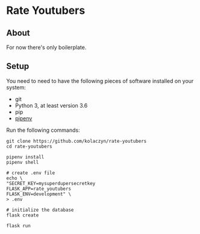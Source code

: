 # Rate Youtubers

## About

For now there's only boilerplate.

## Setup

You need to need to have the following pieces of software installed on your system:
- git
- Python 3, at least version 3.6
- pip
- [pipenv](https://pipenv.pypa.io/en/latest/)

Run the following commands:
```
git clone https://github.com/kolaczyn/rate-youtubers
cd rate-youtubers

pipenv install
pipenv shell

# create .env file
echo \
"SECRET_KEY=mysuperdupersecretkey 
FLASK_APP=rate_youtubers
FLASK_ENV=development" \
> .env

# initialize the database
flask create

flask run
```
